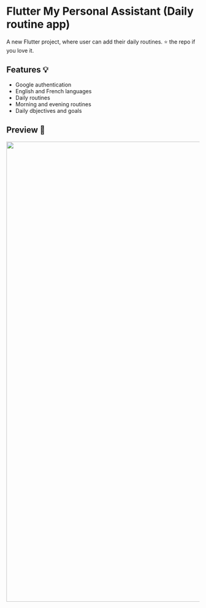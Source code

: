 # Flutter My Personal Assistant (Daily routine app)

A new Flutter project, where user can add their daily routines.
⭐️ the repo if you love it.

## Features 💡

- Google authentication
- English and French languages
- Daily routines
- Morning and evening routines
- Daily dbjectives and goals

## Preview 📸


<p align="center">
  <img src="screenshots/image.png" width="1200">
</p>

